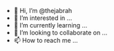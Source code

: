 - 👋 Hi, I’m @thejabrah
- 👀 I’m interested in ...
- 🌱 I’m currently learning ...
- 💞️ I’m looking to collaborate on ...
- 📫 How to reach me ...

<!---
thejabrah/thejabrah is a ✨ special ✨ repository because its `README.md` (this file) appears on your GitHub profile.
You can click the Preview link to take a look at your changes.
--->
